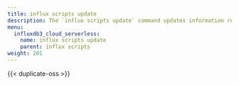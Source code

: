 ```yaml
---
title: influx scripts update
description: The `influx scripts update` command updates information related to an invokable script in InfluxDB.
menu:
  influxdb3_cloud_serverless:
    name: influx scripts update
    parent: influx scripts
weight: 201
---
```


{{< duplicate-oss >}}
